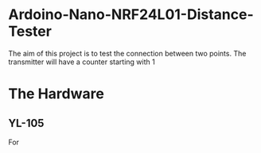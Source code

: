 # Ardoino-Nano-NRF24L01-Distance-Tester
The aim of this project is to test the connection between two points. The transmitter will have a counter starting with 1

# The Hardware
## YL-105
For 
